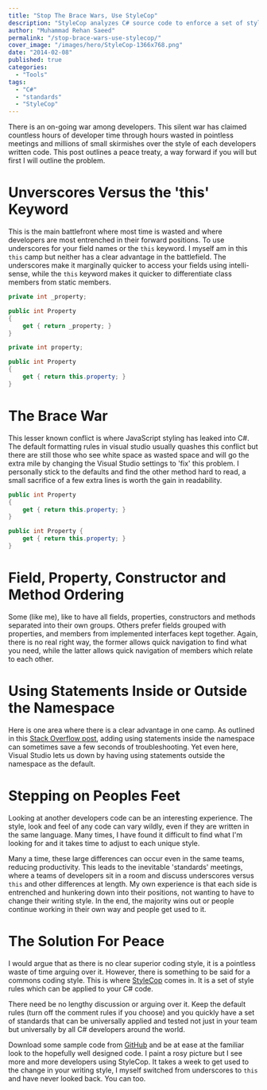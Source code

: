 ```yaml
---
title: "Stop The Brace Wars, Use StyleCop"
description: "StyleCop analyzes C# source code to enforce a set of style and consistency rules. Rehan advocates its use in this thought provoking article."
author: "Muhammad Rehan Saeed"
permalink: "/stop-brace-wars-use-stylecop/"
cover_image: "/images/hero/StyleCop-1366x768.png"
date: "2014-02-08"
published: true
categories:
  - "Tools"
tags:
  - "C#"
  - "standards"
  - "StyleCop"
---
```


There is an on-going war among developers. This silent war has claimed countless hours of developer time through hours wasted in pointless meetings and millions of small skirmishes over the style of each developers written code. This post outlines a peace treaty, a way forward if you will but first I will outline the problem.

# Unverscores Versus the 'this' Keyword

This is the main battlefront where most time is wasted and where developers are most entrenched in their forward positions. To use underscores for your field names or the `this` keyword. I myself am in this `this` camp but neither has a clear advantage in the battlefield. The underscores make it marginally quicker to access your fields using intelli-sense, while the `this` keyword makes it quicker to differentiate class members from static members.

```cs
private int _property;

public int Property
{
    get { return _property; }
}
```

```cs
private int property;

public int Property
{
    get { return this.property; }
}
```

# The Brace War

This lesser known conflict is where JavaScript styling has leaked into C#. The default formatting rules in visual studio usually quashes this conflict but there are still those who see white space as wasted space and will go the extra mile by changing the Visual Studio settings to 'fix' this problem. I personally stick to the defaults and find the other method hard to read, a small sacrifice of a few extra lines is worth the gain in readability.

```cs
public int Property
{
    get { return this.property; }
}
```

```cs
public int Property {
    get { return this.property; }
}
```

# Field, Property, Constructor and Method Ordering

Some (like me), like to have all fields, properties, constructors and methods separated into their own groups. Others prefer fields grouped with properties, and members from implemented interfaces kept together. Again, there is no real right way, the former allows quick navigation to find what you need, while the latter allows quick navigation of members which relate to each other.

# Using Statements Inside or Outside the Namespace

Here is one area where there is a clear advantage in one camp. As outlined in this [Stack Overflow post](http://stackoverflow.com/questions/125319/should-usings-be-inside-or-outside-the-namespace), adding using statements inside the namespace can sometimes save a few seconds of troubleshooting. Yet even here, Visual Studio lets us down by having using statements outside the namespace as the default.

# Stepping on Peoples Feet

Looking at another developers code can be an interesting experience. The style, look and feel of any code can vary wildly, even if they are written in the same language. Many times, I have found it difficult to find what I'm looking for and it takes time to adjust to each unique style.

Many a time, these large differences can occur even in the same teams, reducing productivity. This leads to the inevitable 'standards' meetings, where a teams of developers sit in a room and discuss underscores versus `this` and other differences at length. My own experience is that each side is entrenched and hunkering down into their positions, not wanting to have to change their writing style. In the end, the majority wins out or people continue working in their own way and people get used to it.

# The Solution For Peace

I would argue that as there is no clear superior coding style, it is a pointless waste of time arguing over it. However, there is something to be said for a commons coding style. This is where [StyleCop](http://stylecop.codeplex.com/) comes in. It is a set of style rules which can be applied to your C# code.

There need be no lengthy discussion or arguing over it. Keep the default rules (turn off the comment rules if you choose) and you quickly have a set of standards that can be universally applied and tested not just in your team but universally by all C# developers around the world.

Download some sample code from [GitHub](https://github.com) and be at ease at the familiar look to the hopefully well designed code. I paint a rosy picture but I see more and more developers using StyleCop. It takes a week to get used to the change in your writing style, I myself switched from underscores to `this` and have never looked back. You can too.
